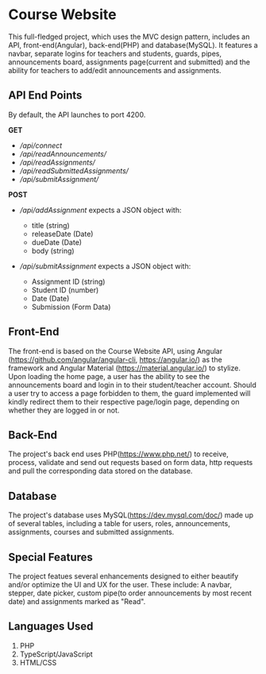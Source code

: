 # Course Website

This full-fledged project, which uses the MVC design pattern, includes an API, front-end(Angular), back-end(PHP) and database(MySQL). It features a navbar, separate logins for teachers and students, guards, pipes, announcements board, assignments page(current and submitted) and the ability for teachers to add/edit announcements and assignments.

## API End Points

By default, the API launches to port 4200.

**GET**

* */api/connect*
* */api/readAnnouncements/*
* */api/readAssignments/*
* */api/readSubmittedAssignments/*
* */api/submitAssignment/*

**POST**

* */api/addAssignment* expects a JSON object with:
  * title (string)
  * releaseDate (Date)
  * dueDate (Date)
  * body (string)
  
* */api/submitAssignment* expects a JSON object with:
  * Assignment ID (string)
  * Student ID (number)
  * Date (Date)
  * Submission (Form Data)

## Front-End

The front-end is based on the Course Website API, using Angular (https://github.com/angular/angular-cli, https://angular.io/) as the framework and Angular Material (https://material.angular.io/) to stylize. Upon loading the home page, a user has the ability to see the announcements board and login in to their student/teacher account. Should a user try to access a page forbidden to them, the guard implemented will kindly redirect them to their respective page/login page, depending on whether they are logged in or not.

## Back-End

The project's back end uses PHP(https://www.php.net/) to receive, process, validate and send out requests based on form data, http requests and pull the corresponding data stored on the database.

## Database

The project's database uses MySQL(https://dev.mysql.com/doc/) made up of several tables, including a table for users, roles, announcements, assignments, courses and submitted assignments.

## Special Features

The project featues several enhancements designed to either beautify and/or optimize the UI and UX for the user.
These include: A navbar, stepper, date picker, custom pipe(to order announcements by most recent date) and assignments marked as "Read". 

## Languages Used

1) PHP
2) TypeScript/JavaScript
3) HTML/CSS
